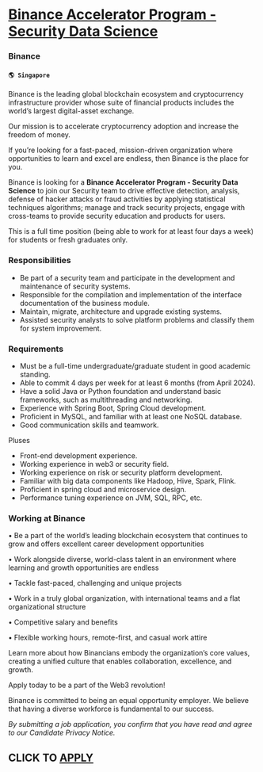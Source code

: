 # [Binance Accelerator Program - Security Data Science](https://www.remotewlb.com/apply/binance-accelerator-program-security-data-science-66288)  
### Binance  
#### `🌎 Singapore`  

Binance is the leading global blockchain ecosystem and cryptocurrency infrastructure provider whose suite of financial products includes the world’s largest digital-asset exchange.

Our mission is to accelerate cryptocurrency adoption and increase the freedom of money.

If you’re looking for a fast-paced, mission-driven organization where opportunities to learn and excel are endless, then Binance is the place for you.

Binance is looking for a **Binance Accelerator Program - Security Data Science** to join our Security team to drive effective detection, analysis, defense of hacker attacks or fraud activities by applying statistical techniques algorithms; manage and track security projects, engage with cross-teams to provide security education and products for users.

This is a full time position (being able to work for at least four days a week) for students or fresh graduates only.

### Responsibilities

  * Be part of a security team and participate in the development and maintenance of security systems.
  * Responsible for the compilation and implementation of the interface documentation of the business module.
  * Maintain, migrate, architecture and upgrade existing systems.
  * Assisted security analysts to solve platform problems and classify them for system improvement.

### Requirements

  * Must be a full-time undergraduate/graduate student in good academic standing.
  * Able to commit 4 days per week for at least 6 months (from April 2024).
  * Have a solid Java or Python foundation and understand basic frameworks, such as multithreading and networking.
  * Experience with Spring Boot, Spring Cloud development.
  * Proficient in MySQL, and familiar with at least one NoSQL database.
  * Good communication skills and teamwork.

Pluses

  * Front-end development experience.
  * Working experience in web3 or security field.
  * Working experience on risk or security platform development.
  * Familiar with big data components like Hadoop, Hive, Spark, Flink.
  * Proficient in spring cloud and microservice design.
  * Performance tuning experience on JVM, SQL, RPC, etc.

### Working at Binance

• Be a part of the world’s leading blockchain ecosystem that continues to grow and offers excellent career development opportunities

• Work alongside diverse, world-class talent in an environment where learning and growth opportunities are endless

• Tackle fast-paced, challenging and unique projects

• Work in a truly global organization, with international teams and a flat organizational structure

• Competitive salary and benefits

• Flexible working hours, remote-first, and casual work attire

Learn more about how Binancians embody the organization’s core values, creating a unified culture that enables collaboration, excellence, and growth.

Apply today to be a part of the Web3 revolution!

Binance is committed to being an equal opportunity employer. We believe that having a diverse workforce is fundamental to our success.

_By submitting a job application, you confirm that you have read and agree to our Candidate Privacy Notice._

  
## CLICK TO [APPLY](https://www.remotewlb.com/apply/binance-accelerator-program-security-data-science-66288)

